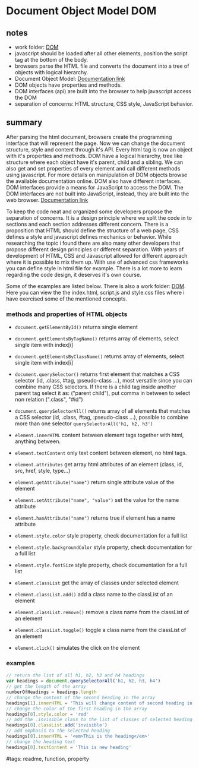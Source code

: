# Document Object Model DOM

## notes

- work folder: [DOM](../DOM/)
- javascript should be loaded after all other elements, position the script tag at the bottom of the body.
- browsers parse the HTML file and converts the document into a tree of objects with logical hierarchy.
- Document Object Model: [Documentation link](https://developer.mozilla.org/en-US/docs/Web/API/Document_Object_Model)
- DOM objects have properties and methods.
- DOM interfaces (api) are built into the browser to help javascript access the DOM
- separation of concerns: HTML structure, CSS style, JavaScript behavior.

## summary

After parsing the html document, browsers create the programming interface that will represent the page. Now we can change the document structure, style and content through it's API. Every html tag is now an object with it's properties and methods. DOM have a logical hierarchy, tree like structure where each object have it's parent, child and a sibling. We can also get and set properties of every element and call different methods using javascript. For more details on manipulation of DOM objects browse the available documentation online. DOM also have different interfaces. DOM interfaces provide a means for JavaScript to access the DOM. The DOM interfaces are not built into JavaScript, instead, they are built into the web browser. [Documentation link](https://developer.mozilla.org/en-US/docs/Web/API/Document_Object_Model)

To keep the code neat and organized some developers propose the separation of concerns. It is a design principle where we split the code in to sections and each section addresses different concern. There is a proposition that HTML should define the structure of a web page, CSS defines a style and javascript defines mechanics or behavior. While researching the topic i found there are also many other developers that propose different design principles or different separation. With years of development of HTML, CSS and Javascript allowed for different approach where it is possible to mix them up. With use of advanced css frameworks you can define style in html file for example. There is a lot more to learn regarding the code design, it deserves it's own course.

Some of the examples are listed below. There is also a work folder: [DOM](../DOM/). Here you can view the the index.html, script.js and style.css files where i have exercised some of the mentioned concepts.

### methods and properties of HTML objects

- `document.getElementById()` returns single element
- `document.getElementsByTagName()` returns array of elements, select single item with index[i]
- `document.getElementsByClassName()` returns array of elements, select single item with index[i]
- `document.querySelector()` returns first element that matches a CSS selector (id, .class, #tag, :pseudo-class ...), most versatile since you can combine many CSS selectors. If there is a child tag inside another parent tag select it as: ("parent child"), put comma in between to select non relation (".class", "#id")
- `document.querySelectorAll()` returns array of all elements that matches a CSS selector (id, .class, #tag, :pseudo-class ...), possible to combine more than one selector `querySelectorAll('h1, h2, h3')`

- `element.innerHTML` content between element tags together with html, anything between.
- `element.textContent` only text content between element, no html tags.
- `element.attributes` get array html attributes of an element (class, id, src, href, style, type...)
- `element.getAttribute("name")` return single attribute value of the element
- `element.setAttribute("name", "value")` set the value for the name attribute
- `element.hasAttribute("name")` returns true if element has a name attribute
- `element.style.color` style property, check documentation for a full list
- `element.style.backgroundColor` style property, check documentation for a full list
- `element.style.fontSize` style property, check documentation for a full list
- `element.classList` get the array of classes under selected element
- `element.classList.add()` add a class name to the classList of an element
- `element.classList.remove()` remove a class name from the classList of an element
- `element.classList.toggle()` toggle a class name from the classList of an element
- `element.click()` simulates the click on the element

### examples

```javascript
// return the list of all h1, h2, h3 and h4 headings
var headings = document.querySelectorAll('h1, h2, h3, h4')
// get the length of the array
numberOfHeadings = headings.length
// change the content of the second heading in the array
headings[1].innerHTML = 'This will change content of second heading in the array'
// change the color of the first heading in the array
headings[0].style.color = 'red'
// add the .invisible class to the list of classes of selected heading
headings[0].classList.add('invisible')
// add emphasis to the selected heading
headings[0].innerHTML = '<em>This is the heading</em>'
// change the heading text
headings[0].textContent = 'This is new heading'
```

#tags: readme, function, property